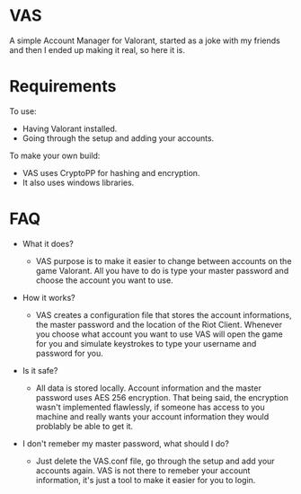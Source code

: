 # VAS
A simple Account Manager for Valorant, started as a joke with my friends and then I ended up making it real, so here it is.

# Requirements
To use:
* Having Valorant installed.
* Going through the setup and adding your accounts.

To make your own build:
* VAS uses CryptoPP for hashing and encryption.
* It also uses windows libraries.

# FAQ
* What it does?
  * VAS purpose is to make it easier to change between accounts on the game Valorant. All you have to do is type your master password and choose the account you want to use.

* How it works?
  * VAS creates a configuration file that stores the account informations, the master password and the location of the Riot Client. Whenever you choose what account you want to use VAS will open the game for you and simulate keystrokes to type your username and password for you.

* Is it safe?
  * All data is stored locally. Account information and the master password uses AES 256 encryption. That being said, the encryption wasn't implemented flawlessly, if someone has access to you machine and really wants your account information they would problably be able to get it.

* I don't remeber my master password, what should I do?
  * Just delete the VAS.conf file, go through the setup and add your accounts again. VAS is not there to remeber your account information, it's just a tool to make it easier for you to login.
